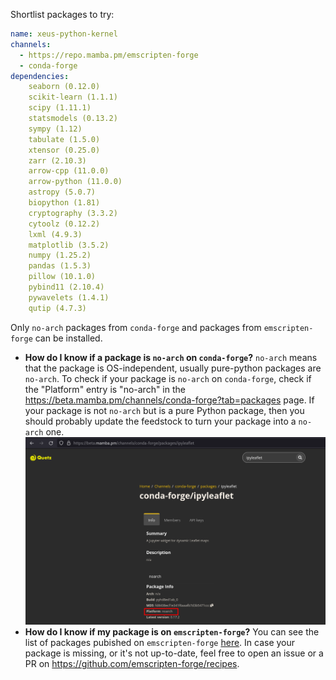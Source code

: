 Shortlist packages to try:

```yml
name: xeus-python-kernel
channels:
  - https://repo.mamba.pm/emscripten-forge
  - conda-forge
dependencies:
    seaborn (0.12.0)
    scikit-learn (1.1.1)
    scipy (1.11.1)
    statsmodels (0.13.2)
    sympy (1.12)
    tabulate (1.5.0)
    xtensor (0.25.0)
    zarr (2.10.3)
    arrow-cpp (11.0.0)
    arrow-python (11.0.0)
    astropy (5.0.7)
    biopython (1.81)
    cryptography (3.3.2)
    cytoolz (0.12.2)
    lxml (4.9.3)
    matplotlib (3.5.2)
    numpy (1.25.2)
    pandas (1.5.3)
    pillow (10.1.0)
    pybind11 (2.10.4)
    pywavelets (1.4.1)
    qutip (4.7.3)
```

Only ``no-arch`` packages from ``conda-forge`` and packages from ``emscripten-forge`` can be installed.
- **How do I know if a package is ``no-arch`` on ``conda-forge``?** ``no-arch`` means that the package is OS-independent, usually pure-python packages are ``no-arch``. To check if your package is ``no-arch`` on ``conda-forge``, check if the "Platform" entry is "no-arch" in the https://beta.mamba.pm/channels/conda-forge?tab=packages page. If your package is not ``no-arch`` but is a pure Python package, then you should probably update the feedstock to turn your package into a ``no-arch`` one.
![](noarch.png)
- **How do I know if my package is on ``emscripten-forge``?** You can see the list of packages pubished on ``emscripten-forge`` [here](https://beta.mamba.pm/channels/emscripten-forge?tab=packages). In case your package is missing, or it's not up-to-date, feel free to open an issue or a PR on https://github.com/emscripten-forge/recipes.
